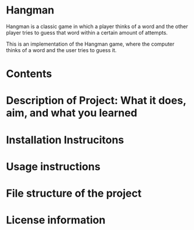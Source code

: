 # Hangman
Hangman is a classic game in which a player thinks of a word and the other player tries to guess that word within a certain amount of attempts.

This is an implementation of the Hangman game, where the computer thinks of a word and the user tries to guess it. 

# Contents 

# Description of Project: What it does, aim, and what you learned 

# Installation Instrucitons 

# Usage instructions 

# File structure of the project 

# License information



